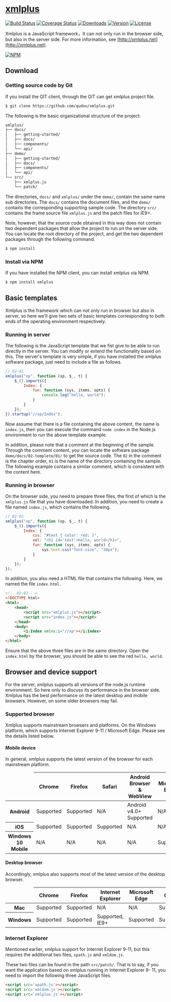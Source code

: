 # [xmlplus](http://xmlplus.cn)

<a href="https://circleci.com/gh/qudou/xmlplus/tree/dev"><img src="https://img.shields.io/circleci/project/qudou/xmlplus/dev.svg" alt="Build Status"></a>
<a href="https://codecov.io/github/qudou/xmlplus?branch=dev"><img src="https://img.shields.io/codecov/c/github/qudou/xmlplus/dev.svg" alt="Coverage Status"></a>
<a href="https://www.npmjs.com/package/xmlplus"><img src="https://img.shields.io/npm/dt/xmlplus.svg" alt="Downloads"></a>
<a href="https://www.npmjs.com/package/xmlplus"><img src="https://img.shields.io/npm/v/xmlplus.svg" alt="Version"></a>
<a href="https://www.npmjs.com/package/xmlplus"><img src="https://img.shields.io/npm/l/xmlplus.svg" alt="License"></a>

Xmlplus is a JavaScript framework，It can not only run in the browser side, but also in the server side. For more information, see [http://xmlplus.net](http://xmlplus.net).

[![NPM](https://nodei.co/npm/xmlplus.png?downloads=true&start=true)](https://nodei.co/npm/xmlplus/)

## Download

### Getting source code by Git

If you install the GIT client, through the GIT can get xmlplus project file.

```bash
$ git clone https://github.com/qudou/xmlplus.git
```

The following is the basic organizational structure of the project:

```bash
xmlplus/
├── docs/
│   ├── getting-started/
│   ├── docs/
│   ├── components/
│   └── api/
├── demo/
│   ├── getting-started/
│   ├── docs/
│   ├── components/
│   └── api/
└── src/
    ├── xmlplus.js
    └── patch/
```

The directories, `docs/` and `xmlplus/` under the `demo/`, contain the same name sub directories. The `docs/` contains the document files, and the `demo/` contains the corresponding supporting sample code. The directory `src/` contains the frame source file `xmlplus.js` and the patch files for IE9+.

Note, however, that the source code obtained in this way does not contain two dependent packages that allow the project to run on the server side. You can locate the root directory of the project, and get the two dependent packages through the following command.

```bash
$ npm install
```

### Install via NPM

If you have installed the NPM client, you can install xmlplus via NPM.

```bash
$ npm install xmlplus
```

## Basic templates

Xmlplus is the framework which can not only run in browser but also in server, so here we'll give two sets of basic templates corresponding to both ends of the operating environment respectively.

### Running in server

The following is the JavaScript template that we fist give to be able to run directly in the server. You can modify or extend the functionality based on this. The server's template is very simple, if you have installed the xmlplus software package, just need to include a file as follows.

```js
// 02-01
xmlplus("xp", function (xp, $_, t) {
    $_().imports({
        Index: {
            fun: function (sys, items, opts) {
                console.log("hello, world");
            }
        }
    });
}).startup("//xp/Index");
```

Now assume that there is a file containing the above content, the name is `index.js`, then you can execute the command `node index` in the Node.js environment to run the above template example.

In addition, please note that a comment at the beginning of the sample. Through the comment content, you can locate the software package `demo/docs/02-templete/01/` to get the source code. The `02` in the comment is the chapter order, `01` is the name of the directory containing the sample. The following example contains a similar comment, which is consistent with the content here.

### Running in browser

On the browser side, you need to prepare three files, the first of which is the `xmlplus.js` file that you have downloaded. In addition, you need to create a file named `index.js`, which contains the following.

```js
// 02-02
xmlplus("xp", function (xp, $_, t) {
    $_().imports({
        Index: {
            css: "#text { color: red; }",
            xml: "<h1 id='text'>hello, world</h1>",
            fun: function (sys, items, opts) {
                sys.text.css("font-size", "28px");
            }
        }
    });
});
```

In addition, you also need a HTML file that contains the following. Here, we named the file `index.html`.

```html
<!-- 02-02 -->
<!DOCTYPE html>
<html>
    <head>
        <script src="xmlplus.js"></script>
        <script src="index.js"></script>
    </head>
    <body>
        <i:Index xmlns:i="//xp"></i:Index>
    </body>
</html>
```

Ensure that the above three files are in the same directory. Open the `index.html` by the browser, you should be able to see the red `hello, world`.

## Browser and device support

For the server, xmlplus supports all versions of the node.js runtime environment. So here only to discuss its performance in the browser side. Xmlplus has the best performance on the latest desktop and mobile browsers. However, on some older browsers may fail.

### Supported browser

Xmlplus supports mainstream browsers and platforms. On the Windows platform, which supports Internet Explorer 9-11 / Microsoft Edge. Please see the details listed below.

#### Mobile device

In general, xmlplus supports the latest version of the browser for each mainstream platform.

<div class="table-responsive">
<table class="table table-bordered table-striped">
  <thead>
    <tr>
      <td></td>
      <th>Chrome</th>
      <th>Firefox</th>
      <th>Safari</th>
      <th>Android Browser &amp; WebView</th>
      <th>Microsoft Edge</th>
    </tr>
  </thead>
  <tbody>
    <tr>
      <th scope="row">Android</th>
      <td class="text-success">Supported</td>
      <td class="text-success">Supported</td>
      <td class="text-muted">N/A</td>
      <td class="text-success">Android v4.0+ Supported</td>
      <td class="text-muted">N/A</td>
    </tr>
    <tr>
      <th scope="row">iOS</th>
      <td class="text-success">Supported</td>
      <td class="text-success">Supported</td>
      <td class="text-success">Supported</td>
      <td class="text-muted">N/A</td>
      <td class="text-muted">N/A</td>
    </tr>
    <tr>
      <th scope="row">Windows 10 Mobile</th>
      <td class="text-muted">N/A</td>
      <td class="text-muted">N/A</td>
      <td class="text-muted">N/A</td>
      <td class="text-muted">N/A</td>
      <td class="text-success">Supported</td>
    </tr>
  </tbody>
</table>
</div>

#### Desktop browser

Accordingly, xmlplus also supports most of the latest version of the desktop browser.

<div class="table-responsive">
<table class="table table-bordered table-striped">
  <thead>
    <tr>
      <td></td>
      <th>Chrome</th>
      <th>Firefox</th>
      <th>Internet Explorer</th>
      <th>Microsoft Edge</th>
      <th>Opera</th>
      <th>Safari</th>
    </tr>
  </thead>
  <tbody>
    <tr>
      <th scope="row">Mac</th>
      <td class="text-success">Supported</td>
      <td class="text-success">Supported</td>
      <td class="text-muted">N/A</td>
      <td class="text-muted">N/A</td>
      <td class="text-success">Supported</td>
      <td class="text-success">Supported</td>
    </tr>
    <tr>
      <th scope="row">Windows</th>
      <td class="text-success">Supported</td>
      <td class="text-success">Supported</td>
      <td class="text-success">Supported, IE9+</td>
      <td class="text-success">Supported</td>
      <td class="text-success">Supported</td>
      <td class="text-danger">Not supported</td>
    </tr>
  </tbody>
</table>
</div>

### Internet Explorer

Mentioned earlier, xmlplus support for Internet Explorer 9-11, but this requires the additional two files, `xpath.js` and `xmldom.js`.

These two files can be found in the path `src/patch/`. That is to say, if you want the application based on xmlplus running in Internet Explorer 9- 11, you need to import the following three JavaScript files.

```html
<script src='xpath.js'></script>
<script src='xmldom.js'></script>
<script src='xmlplus.js'></script>
```